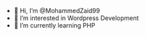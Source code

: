 - 👋 Hi, I’m @MohammedZaid99
- 👀 I’m interested in Wordpress Development
- 🌱 I’m currently learning PHP

<!---
MohammedZaid99/MohammedZaid99 is a ✨ special ✨ repository because its `README.md` (this file) appears on your GitHub profile.
You can click the Preview link to take a look at your changes.
--->
